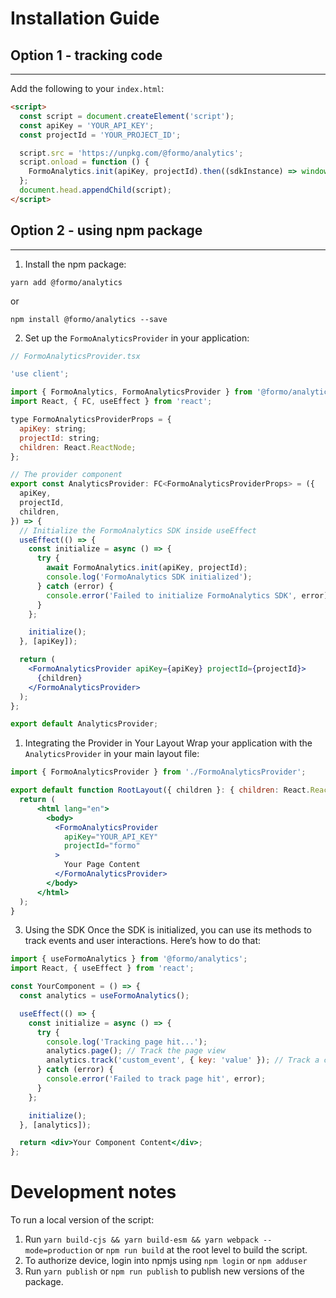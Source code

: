 # Installation Guide

## Option 1 - tracking code

---

Add the following to your `index.html`:

```html
<script>
  const script = document.createElement('script');
  const apiKey = 'YOUR_API_KEY';
  const projectId = 'YOUR_PROJECT_ID';

  script.src = 'https://unpkg.com/@formo/analytics';
  script.onload = function () {
    FormoAnalytics.init(apiKey, projectId).then((sdkInstance) => window.formo = sdkInstance);
  };
  document.head.appendChild(script);
</script>
```

## Option 2 - using npm package

---

1. Install the npm package:

```
yarn add @formo/analytics
```

or

```
npm install @formo/analytics --save
```

2. Set up the `FormoAnalyticsProvider` in your application:

```jsx
// FormoAnalyticsProvider.tsx

'use client';

import { FormoAnalytics, FormoAnalyticsProvider } from '@formo/analytics';
import React, { FC, useEffect } from 'react';

type FormoAnalyticsProviderProps = {
  apiKey: string;
  projectId: string;
  children: React.ReactNode;
};

// The provider component
export const AnalyticsProvider: FC<FormoAnalyticsProviderProps> = ({
  apiKey,
  projectId,
  children,
}) => {
  // Initialize the FormoAnalytics SDK inside useEffect
  useEffect(() => {
    const initialize = async () => {
      try {
        await FormoAnalytics.init(apiKey, projectId);
        console.log('FormoAnalytics SDK initialized');
      } catch (error) {
        console.error('Failed to initialize FormoAnalytics SDK', error);
      }
    };

    initialize();
  }, [apiKey]);

  return (
    <FormoAnalyticsProvider apiKey={apiKey} projectId={projectId}>
      {children}
    </FormoAnalyticsProvider>
  );
};

export default AnalyticsProvider;
```

1. Integrating the Provider in Your Layout
Wrap your application with the `AnalyticsProvider` in your main layout file:

```jsx
import { FormoAnalyticsProvider } from './FormoAnalyticsProvider';

export default function RootLayout({ children }: { children: React.ReactNode }) {
  return (
      <html lang="en">
        <body>
          <FormoAnalyticsProvider
            apiKey="YOUR_API_KEY"
            projectId="formo"
          >
            Your Page Content
          </FormoAnalyticsProvider>
        </body>
      </html>
  );
}
```

3. Using the SDK
Once the SDK is initialized, you can use its methods to track events and user interactions. Here’s how to do that:

```jsx
import { useFormoAnalytics } from '@formo/analytics';
import React, { useEffect } from 'react';

const YourComponent = () => {
  const analytics = useFormoAnalytics();

  useEffect(() => {
    const initialize = async () => {
      try {
        console.log('Tracking page hit...');
        analytics.page(); // Track the page view
        analytics.track('custom_event', { key: 'value' }); // Track a custom event
      } catch (error) {
        console.error('Failed to track page hit', error);
      }
    };

    initialize();
  }, [analytics]);

  return <div>Your Component Content</div>;
};
```

# Development notes

To run a local version of the script:

1. Run `yarn build-cjs && yarn build-esm && yarn webpack --mode=production` or `npm run build` at the root level to build the script.
2. To authorize device, login into npmjs using `npm login` or `npm adduser`
3. Run `yarn publish` or `npm run publish` to publish new versions of the package.
